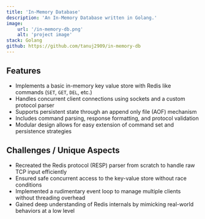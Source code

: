 ```yaml
---
title: 'In-Memory Database'
description: 'An In-Memory Database written in Golang.'
image:
    url: '/in-memory-db.png'
    alt: 'project image'
stack: Golang
github: https://github.com/tanuj2909/in-memory-db
---
```


## Features

- Implements a basic in-memory key value store with Redis like commands (`SET`, `GET`, `DEL`, etc.)
- Handles concurrent client connections using sockets and a custom protocol parser
- Supports persistent state through an append only file (AOF) mechanism
- Includes command parsing, response formatting, and protocol validation
- Modular design allows for easy extension of command set and persistence strategies

## Challenges / Unique Aspects

- Recreated the Redis protocol (RESP) parser from scratch to handle raw TCP input efficiently
- Ensured safe concurrent access to the key-value store without race conditions
- Implemented a rudimentary event loop to manage multiple clients without threading overhead
- Gained deep understanding of Redis internals by mimicking real-world behaviors at a low level

